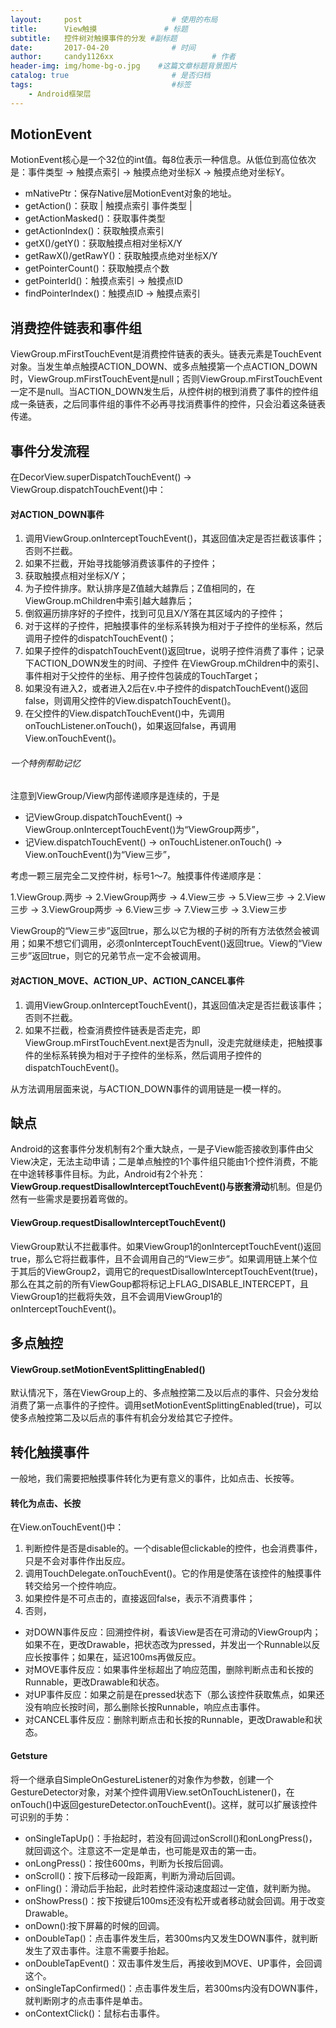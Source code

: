 ```yaml
---
layout:     post                    # 使用的布局
title:      View触摸               # 标题 
subtitle:   控件树对触摸事件的分发 #副标题
date:       2017-04-20              # 时间
author:     candy1126xx                      # 作者
header-img: img/home-bg-o.jpg    #这篇文章标题背景图片
catalog: true                       # 是否归档
tags:                               #标签
    - Android框架层
---
```


## MotionEvent
MotionEvent核心是一个32位的int值。每8位表示一种信息。从低位到高位依次是：事件类型 -> 触摸点索引 -> 触摸点绝对坐标X -> 触摸点绝对坐标Y。

* mNativePtr：保存Native层MotionEvent对象的地址。
* getAction()：获取 | 触摸点索引 事件类型 |
* getActionMasked()：获取事件类型
* getActionIndex()：获取触摸点索引
* getX()/getY()：获取触摸点相对坐标X/Y
* getRawX()/getRawY()：获取触摸点绝对坐标X/Y
* getPointerCount()：获取触摸点个数
* getPointerId()：触摸点索引 -> 触摸点ID
* findPointerIndex()：触摸点ID -> 触摸点索引

## 消费控件链表和事件组
ViewGroup.mFirstTouchEvent是消费控件链表的表头。链表元素是TouchEvent对象。当发生单点触摸ACTION\_DOWN、或多点触摸第一个点ACTION\_DOWN时，ViewGroup.mFirstTouchEvent是null；否则ViewGroup.mFirstTouchEvent一定不是null。当ACTION\_DOWN发生后，从控件树的根到消费了事件的控件组成一条链表，之后同事件组的事件不必再寻找消费事件的控件，只会沿着这条链表传递。

## 事件分发流程
在DecorView.superDispatchTouchEvent() -> ViewGroup.dispatchTouchEvent()中：

#### 对ACTION\_DOWN事件
1. 调用ViewGroup.onInterceptTouchEvent()，其返回值决定是否拦截该事件；否则不拦截。
2. 如果不拦截，开始寻找能够消费该事件的子控件；
3. 获取触摸点相对坐标X/Y；
4. 为子控件排序。默认排序是Z值越大越靠后；Z值相同的，在ViewGroup.mChildren中索引越大越靠后；
5. 倒叙遍历排序好的子控件，找到可见且X/Y落在其区域内的子控件；
6. 对于这样的子控件，把触摸事件的坐标系转换为相对于子控件的坐标系，然后调用子控件的dispatchTouchEvent()；
7. 如果子控件的dispatchTouchEvent()返回true，说明子控件消费了事件；记录下ACTION_DOWN发生的时间、子控件
在ViewGroup.mChildren中的索引、事件相对于父控件的坐标、用子控件包装成的TouchTarget；
8. 如果没有进入2，或者进入2后在v.中子控件的dispatchTouchEvent()返回false，则调用父控件的View.dispatchTouchEvent()。
9. 在父控件的View.dispatchTouchEvent()中，先调用onTouchListener.onTouch()，如果返回false，再调用View.onTouchEvent()。

###### 一个特例帮助记忆
注意到ViewGroup/View内部传递顺序是连续的，于是

* 记ViewGroup.dispatchTouchEvent() -> ViewGroup.onInterceptTouchEvent()为“ViewGroup两步”，
* 记View.dispatchTouchEvent() -> onTouchListener.onTouch() -> View.onTouchEvent()为“View三步”，

考虑一颗三层完全二叉控件树，标号1～7。触摸事件传递顺序是：

1.ViewGroup.两步 -> 2.ViewGroup两步 -> 4.View三步 -> 5.View三步 -> 2.View三步 -> 3.ViewGroup两步 -> 6.View三步 -> 7.View三步 -> 3.View三步

ViewGroup的“View三步”返回true，那么以它为根的子树的所有方法依然会被调用；如果不想它们调用，必须onInterceptTouchEvent()返回true。View的“View三步”返回true，则它的兄弟节点一定不会被调用。

#### 对ACTION\_MOVE、ACTION\_UP、ACTION\_CANCEL事件
1. 调用ViewGroup.onInterceptTouchEvent()，其返回值决定是否拦截该事件；否则不拦截。
2. 如果不拦截，检查消费控件链表是否走完，即ViewGroup.mFirstTouchEvent.next是否为null，没走完就继续走，把触摸事件的坐标系转换为相对于子控件的坐标系，然后调用子控件的dispatchTouchEvent()。

从方法调用层面来说，与ACTION\_DOWN事件的调用链是一模一样的。

## 缺点
Android的这套事件分发机制有2个重大缺点，一是子View能否接收到事件由父View决定，无法主动申请；二是单点触控的1个事件组只能由1个控件消费，不能在中途转移事件目标。为此，Android有2个补充：**ViewGroup.requestDisallowInterceptTouchEvent()**与**嵌套滑动**机制。但是仍然有一些需求是要拐着弯做的。
#### ViewGroup.requestDisallowInterceptTouchEvent()
ViewGroup默认不拦截事件。如果ViewGroup1的onInterceptTouchEvent()返回true，那么它将拦截事件，且不会调用自己的“View三步”。如果调用链上某个位于其后的ViewGroup2，调用它的requestDisallowInterceptTouchEvent(true)，那么在其之前的所有ViewGoup都将标记上FLAG_DISABLE_INTERCEPT，且ViewGroup1的拦截将失效，且不会调用ViewGroup1的onInterceptTouchEvent()。

## 多点触控
#### ViewGroup.setMotionEventSplittingEnabled()
默认情况下，落在ViewGroup上的、多点触控第二及以后点的事件、只会分发给消费了第一点事件的子控件。调用setMotionEventSplittingEnabled(true)，可以使多点触控第二及以后点的事件有机会分发给其它子控件。

## 转化触摸事件
一般地，我们需要把触摸事件转化为更有意义的事件，比如点击、长按等。
#### 转化为点击、长按
在View.onTouchEvent()中：

1. 判断控件是否是disable的。一个disable但clickable的控件，也会消费事件，只是不会对事件作出反应。
2. 调用TouchDelegate.onTouchEvent()。它的作用是使落在该控件的触摸事件转交给另一个控件响应。
3. 如果控件是不可点击的，直接返回false，表示不消费事件；
4. 否则，
 - 对DOWN事件反应：回溯控件树，看该View是否在可滑动的ViewGroup内；如果不在，更改Drawable，把状态改为pressed，并发出一个Runnable以反应长按事件；如果在，延迟100ms再做反应。
 - 对MOVE事件反应：如果事件坐标超出了响应范围，删除判断点击和长按的Runnable，更改Drawable和状态。
 - 对UP事件反应：如果之前是在pressed状态下（那么该控件获取焦点，如果还没有响应长按时间，那么删除长按Runnable，响应点击事件。
 - 对CANCEL事件反应：删除判断点击和长按的Runnable，更改Drawable和状态。

#### Getsture
将一个继承自SimpleOnGestureListener的对象作为参数，创建一个GestureDetector对象，对某个控件调用View.setOnTouchListener()，在onTouch()中返回gestureDetector.onTouchEvent()。这样，就可以扩展该控件可识别的手势：

* onSingleTapUp()：手抬起时，若没有回调过onScroll()和onLongPress()，就回调这个。注意这不一定是单击，也可能是双击的第一击。
* onLongPress()：按住600ms，判断为长按后回调。
* onScroll()：按下后移动一段距离，判断为滑动后回调。
* onFling()：滑动后手抬起，此时若控件滚动速度超过一定值，就判断为抛。
* onShowPress()：按下按键后100ms还没有松开或者移动就会回调。用于改变Drawable。
* onDown():按下屏幕的时候的回调。
* onDoubleTap()：点击事件发生后，若300ms内又发生DOWN事件，就判断发生了双击事件。注意不需要手抬起。
* onDoubleTapEvent()：双击事件发生后，再接收到MOVE、UP事件，会回调这个。
* onSingleTapConfirmed()：点击事件发生后，若300ms内没有DOWN事件，就判断刚才的点击事件是单击。
* onContextClick()：鼠标右击事件。

